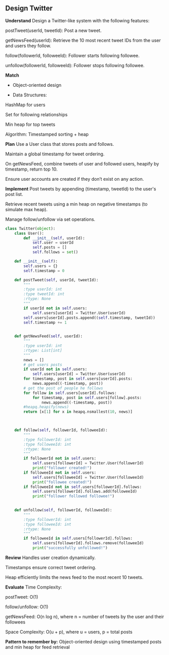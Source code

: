 ## Design Twitter
**Understand**
Design a Twitter-like system with the following features:

postTweet(userId, tweetId): Post a new tweet.

getNewsFeed(userId): Retrieve the 10 most recent tweet IDs from the user and users they follow.

follow(followerId, followeeId): Follower starts following followee.

unfollow(followerId, followeeId): Follower stops following followee.

**Match**
- Object-oriented design

- Data Structures:

HashMap for users

Set for following relationships

Min heap for top tweets

Algorithm: Timestamped sorting + heap

**Plan**
Use a User class that stores posts and follows.

Maintain a global timestamp for tweet ordering.

On getNewsFeed, combine tweets of user and followed users, heapify by timestamp, return top 10.

Ensure user accounts are created if they don’t exist on any action.

**Implement**
Post tweets by appending (timestamp, tweetId) to the user's post list.

Retrieve recent tweets using a min heap on negative timestamps (to simulate max heap).

Manage follow/unfollow via set operations.

```python
class Twitter(object):
    class User():
        def __init__(self, userId):
            self.user = userId
            self.posts = []
            self.follows = set()

    def __init__(self):
        self.users = {}
        self.timestamp = 0

    def postTweet(self, userId, tweetId):
        """
        :type userId: int
        :type tweetId: int
        :rtype: None
        """
        if userId not in self.users:
            self.users[userId] = Twitter.User(userId)
        self.users[userId].posts.append((self.timestamp, tweetId))
        self.timestamp += 1
        

    def getNewsFeed(self, userId):
        """
        :type userId: int
        :rtype: List[int]
        """
        news = []
        # get users posts
        if userId not in self.users:
            self.users[userId] = Twitter.User(userId)
        for timestamp, post in self.users[userId].posts:
            news.append((-timestamp, post))
        # get the post of people he follows
        for follow in self.users[userId].follows:
            for timestamp, post in self.users[follow].posts:
                news.append((-timestamp, post))
        #heapq.heapify(news)
        return [x[1] for x in heapq.nsmallest(10, news)]

        

    def follow(self, followerId, followeeId):
        """
        :type followerId: int
        :type followeeId: int
        :rtype: None
        """
        if followerId not in self.users:
            self.users[followerId] = Twitter.User(followerId)
            print("follower created!")
        if followeeId not in self.users:
            self.users[followeeId] = Twitter.User(followeeId)
            print("followee created!")
        if followeeId not in self.users[followerId].follows:
            self.users[followerId].follows.add(followeeId)
            print("follower followed followee!")
        

    def unfollow(self, followerId, followeeId):
        """
        :type followerId: int
        :type followeeId: int
        :rtype: None
        """
        if followeeId in self.users[followerId].follows:
            self.users[followerId].follows.remove(followeeId)
            print("successfully unfollowed!")
```
**Review**
Handles user creation dynamically.

Timestamps ensure correct tweet ordering.

Heap efficiently limits the news feed to the most recent 10 tweets.

**Evaluate**
Time Complexity:

postTweet: O(1)

follow/unfollow: O(1)

getNewsFeed: O(n log n), where n = number of tweets by the user and their followees

Space Complexity: O(u + p), where u = users, p = total posts

**Pattern to remember by:** 
Object-oriented design using timestamped posts and min heap for feed retrieval